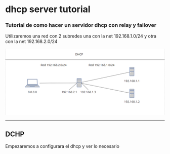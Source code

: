 # dhcp server tutorial
### Tutorial de como hacer un servidor dhcp con relay y failover

Utilizaremos una red con 2 subredes una con la net 192.168.1.0/24 y otra con la net 192.168.2.0/24

![topologiaRed](img/esquema_de_red.png)

----------------------------------------------------------------------------------------------------------

## DCHP

Empezaremos a configurara el dhcp y ver lo necesario
